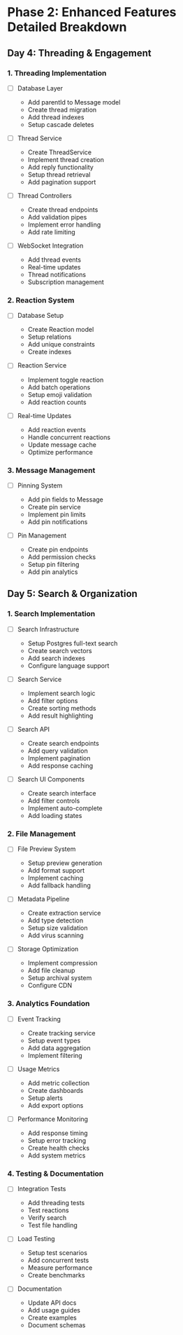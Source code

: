 # Phase 2: Enhanced Features Detailed Breakdown

## Day 4: Threading & Engagement

### 1. Threading Implementation
- [ ] Database Layer
  - Add parentId to Message model
  - Create thread migration
  - Add thread indexes
  - Setup cascade deletes

- [ ] Thread Service
  - Create ThreadService
  - Implement thread creation
  - Add reply functionality
  - Setup thread retrieval
  - Add pagination support

- [ ] Thread Controllers
  - Create thread endpoints
  - Add validation pipes
  - Implement error handling
  - Add rate limiting

- [ ] WebSocket Integration
  - Add thread events
  - Real-time updates
  - Thread notifications
  - Subscription management

### 2. Reaction System
- [ ] Database Setup
  - Create Reaction model
  - Setup relations
  - Add unique constraints
  - Create indexes

- [ ] Reaction Service
  - Implement toggle reaction
  - Add batch operations
  - Setup emoji validation
  - Add reaction counts

- [ ] Real-time Updates
  - Add reaction events
  - Handle concurrent reactions
  - Update message cache
  - Optimize performance

### 3. Message Management
- [ ] Pinning System
  - Add pin fields to Message
  - Create pin service
  - Implement pin limits
  - Add pin notifications

- [ ] Pin Management
  - Create pin endpoints
  - Add permission checks
  - Setup pin filtering
  - Add pin analytics

## Day 5: Search & Organization

### 1. Search Implementation
- [ ] Search Infrastructure
  - Setup Postgres full-text search
  - Create search vectors
  - Add search indexes
  - Configure language support

- [ ] Search Service
  - Implement search logic
  - Add filter options
  - Create sorting methods
  - Add result highlighting

- [ ] Search API
  - Create search endpoints
  - Add query validation
  - Implement pagination
  - Add response caching

- [ ] Search UI Components
  - Create search interface
  - Add filter controls
  - Implement auto-complete
  - Add loading states

### 2. File Management
- [ ] File Preview System
  - Setup preview generation
  - Add format support
  - Implement caching
  - Add fallback handling

- [ ] Metadata Pipeline
  - Create extraction service
  - Add type detection
  - Setup size validation
  - Add virus scanning

- [ ] Storage Optimization
  - Implement compression
  - Add file cleanup
  - Setup archival system
  - Configure CDN

### 3. Analytics Foundation
- [ ] Event Tracking
  - Create tracking service
  - Setup event types
  - Add data aggregation
  - Implement filtering

- [ ] Usage Metrics
  - Add metric collection
  - Create dashboards
  - Setup alerts
  - Add export options

- [ ] Performance Monitoring
  - Add response timing
  - Setup error tracking
  - Create health checks
  - Add system metrics

### 4. Testing & Documentation
- [ ] Integration Tests
  - Add threading tests
  - Test reactions
  - Verify search
  - Test file handling

- [ ] Load Testing
  - Setup test scenarios
  - Add concurrent tests
  - Measure performance
  - Create benchmarks

- [ ] Documentation
  - Update API docs
  - Add usage guides
  - Create examples
  - Document schemas